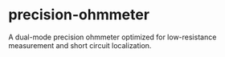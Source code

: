 # precision-ohmmeter
A dual-mode precision ohmmeter optimized for low-resistance measurement and short circuit localization.
